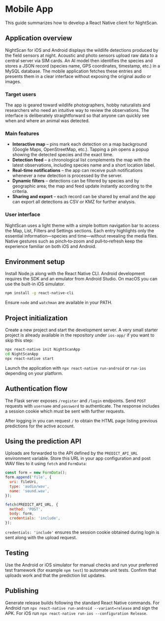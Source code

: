 # Mobile App

This guide summarizes how to develop a React Native client for NightScan.

## Application overview

NightScan for iOS and Android displays the wildlife detections produced by the
field sensors at night. Acoustic and photo sensors upload raw data to a central
server via SIM cards. An AI model then identifies the species and stores a JSON
record (species name, GPS coordinates, timestamp, etc.) in a MySQL database.
The mobile application fetches these entries and presents them in a clear
interface without exposing the original audio or images.

### Target users

The app is geared toward wildlife photographers, hobby naturalists and
researchers who need an intuitive way to review the observations. The interface
is deliberately straightforward so that anyone can quickly see when and where an
animal was detected.

### Main features

- **Interactive map** – pins mark each detection on a map background (Google
  Maps, OpenStreetMap, etc.). Tapping a pin opens a popup showing the detected
  species and the exact time.
- **Detection feed** – a chronological list complements the map with the latest
  observations, including species name and a short location label.
- **Real-time notifications** – the app can receive push notifications whenever a
  new detection is processed by the server.
- **Dynamic filters** – detections can be filtered by species and by geographic
  area; the map and feed update instantly according to the criteria.
- **Sharing and export** – each record can be shared by email and the app can
  export all detections as CSV or KMZ for further analysis.

### User interface

NightScan uses a light theme with a simple bottom navigation bar to access the
Map, List, Filters and Settings sections. Each entry highlights only the
essential information—species and time—without revealing the media files. Native
gestures such as pinch‑to‑zoom and pull‑to‑refresh keep the experience familiar
on both iOS and Android.

## Environment setup

Install Node.js along with the React Native CLI. Android development requires the SDK and an emulator from Android Studio. On macOS you can use the built-in iOS simulator.

```bash
npm install -g react-native-cli
```

Ensure `node` and `watchman` are available in your PATH.

## Project initialization

Create a new project and start the development server. A very small starter
project is already available in the repository under `ios-app/` if you want to
skip this step:

```bash
npx react-native init NightScanApp
cd NightScanApp
npx react-native start
```

Launch the application with `npx react-native run-android` or `run-ios` depending on your platform.

## Authentication flow

The Flask server exposes `/register` and `/login` endpoints. Send `POST` requests with `username` and `password` to authenticate. The response includes a session cookie which must be sent with further requests.

After logging in you can request `/` to obtain the HTML page listing previous predictions for the active account.

## Using the prediction API

Uploads are forwarded to the API defined by the `PREDICT_API_URL` environment variable. Store this URL in your app configuration and post WAV files to it using `fetch` and `FormData`:

```javascript
const form = new FormData();
form.append('file', {
  uri: fileUri,
  type: 'audio/wav',
  name: 'sound.wav',
});

fetch(PREDICT_API_URL, {
  method: 'POST',
  body: form,
  credentials: 'include',
});
```

`credentials: 'include'` ensures the session cookie obtained during login is sent along with the upload request.

## Testing

Use the Android or iOS simulator for manual checks and run your preferred test framework (for example `npm test`) to automate unit tests. Confirm that uploads work and that the prediction list updates.

## Publishing

Generate release builds following the standard React Native commands. For Android run `npx react-native run-android --variant=release` and sign the APK. For iOS run `npx react-native run-ios --configuration Release`.

